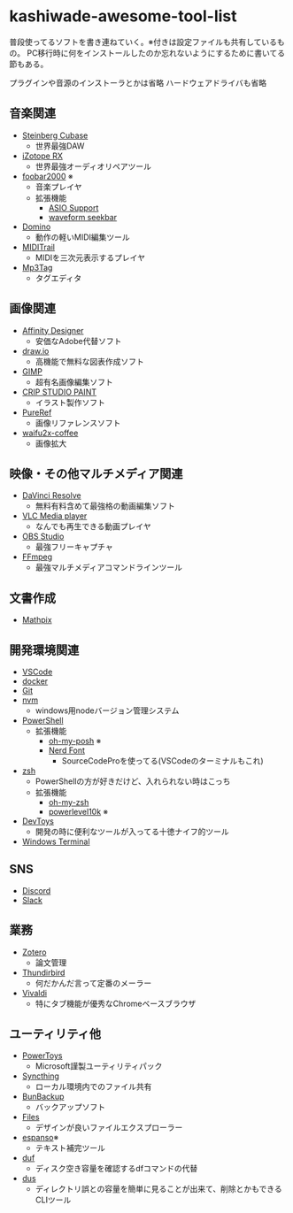 # kashiwade-awesome-tool-list
普段使ってるソフトを書き連ねていく。※付きは設定ファイルも共有しているもの。
PC移行時に何をインストールしたのか忘れないようにするために書いてる節もある。

プラグインや音源のインストーラとかは省略
ハードウェアドライバも省略

## 音楽関連
- [Steinberg Cubase](https://www.steinberg.net/ja/cubase/)
  - 世界最強DAW
- [iZotope RX](https://www.izotope.jp/jp/products/rx-9/)
  - 世界最強オーディオリペアツール
- [foobar2000](https://www.foobar2000.org) ※
  - 音楽プレイヤ
  - 拡張機能
    - [ASIO Support](https://www.foobar2000.org/components/view/foo_out_asio)
    - [waveform seekbar](https://www.foobar2000.org/components/view/foo_wave_seekbar)
- [Domino](https://takabosoft.com/domino)
  - 動作の軽いMIDI編集ツール
- [MIDITrail](https://ja.osdn.net/projects/miditrail/)
  - MIDIを三次元表示するプレイヤ
- [Mp3Tag](https://www.mp3tag.de/en/)
  - タグエディタ

## 画像関連
- [Affinity Designer](https://affinity.serif.com/ja-jp/designer/)
  - 安価なAdobe代替ソフト
- [draw.io](https://github.com/jgraph/drawio-desktop)
  - 高機能で無料な図表作成ソフト
- [GIMP](https://www.gimp.org)
  - 超有名画像編集ソフト
- [CRIP STUDIO PAINT](https://www.clipstudio.net)
  - イラスト製作ソフト
- [PureRef](https://www.pureref.com)
  - 画像リファレンスソフト
- [waifu2x-coffee](https://github.com/lltcggie/waifu2x-caffe)
  - 画像拡大

## 映像・その他マルチメディア関連
- [DaVinci Resolve](https://www.blackmagicdesign.com/jp/products/davinciresolve)
  - 無料有料含めて最強格の動画編集ソフト
- [VLC Media player](https://www.videolan.org/vlc/index.ja.html)
  - なんでも再生できる動画プレイヤ
- [OBS Studio](https://obsproject.com/ja)
  - 最強フリーキャプチャ
- [FFmpeg](https://ffmpeg.org)
  - 最強マルチメディアコマンドラインツール

## 文書作成
- [Mathpix](https://mathpix.com)

## 開発環境関連
- [VSCode](https://code.visualstudio.com)
- [docker](https://www.docker.com)
- [Git](https://git-scm.com)
- [nvm](https://github.com/coreybutler/nvm-windows)
  - windows用nodeバージョン管理システム
- [PowerShell](https://github.com/PowerShell/PowerShell)
  - 拡張機能
    - [oh-my-posh](https://ohmyposh.dev) ※
    - [Nerd Font](https://www.nerdfonts.com)
      - SourceCodeProを使ってる(VSCodeのターミナルもこれ)
- [zsh](https://www.zsh.org)
  - PowerShellの方が好きだけど、入れられない時はこっち
  - 拡張機能
    - [oh-my-zsh](https://ohmyz.sh)
    - [powerlevel10k](https://github.com/romkatv/powerlevel10k#uncompromising-performance) ※
- [DevToys](https://devtoys.app)
  - 開発の時に便利なツールが入ってる十徳ナイフ的ツール
- [Windows Terminal](https://github.com/microsoft/terminal)

## SNS
- [Discord](https://discord.com)
- [Slack](https://slack.com/intl/ja-jp/)

## 業務
- [Zotero](https://www.zotero.org)
  - 論文管理
- [Thundirbird](https://www.thunderbird.net/ja/)
  - 何だかんだ言って定番のメーラー
- [Vivaldi](https://vivaldi.com/ja/)
  - 特にタブ機能が優秀なChromeベースブラウザ

## ユーティリティ他
- [PowerToys](https://github.com/microsoft/PowerToys)
  - Microsoft謹製ユーティリティパック
- [Syncthing](https://syncthing.net)
  - ローカル環境内でのファイル共有
- [BunBackup](http://nagatsuki.la.coocan.jp/bunbackup/index.htm)
  - バックアップソフト
- [Files](https://files.community)
  - デザインが良いファイルエクスプローラー
- [espanso](https://espanso.org)※
  - テキスト補完ツール
- [duf](https://github.com/muesli/duf)
  - ディスク空き容量を確認するdfコマンドの代替
- [dus](https://github.com/Byron/dua-cli)
  - ディレクトリ誤との容量を簡単に見ることが出来て、削除とかもできるCLIツール